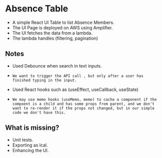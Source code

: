 # Absence Table
- A simple React UI Table to list Absence Members.
- The UI Page is deployed on AWS using Amplifier.
- The UI fetches the data from a lambda.
- The lambda handles (filtering, pagination)

## Notes
- Used Debounce when search in text inputs.

-  `We want to trigger the API call , but only after a user has finished typing in the input.`

- Used React hooks such as (useEffect, useCallback, useState)
-  `We may use memo hooks (useMemo, memo) to cache a component if the compoent is a child and has some props from parent, and we don't want to re-render it if the props not changed, but in our simple code we don't have this.`


## What is missing?
- Unit tests.
- Exporting as Ical.
- Enhancing the UI.


